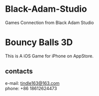 # Black-Adam-Studio
Games Connection from Black Adam Studio

# Bouncy Balls 3D

This is A iOS Game for iPhone on AppStore.

## contacts
e-mail: tindle163@163.com  
phone: +86 18612624473

